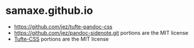 # samaxe.github.io


* https://github.com/jez/tufte-pandoc-css
* https://github.com/jez/pandoc-sidenote.git portions are the MIT license
* [Tufte-CSS](https://github.com/edwardtufte/tufte-css) portions are the MIT license
